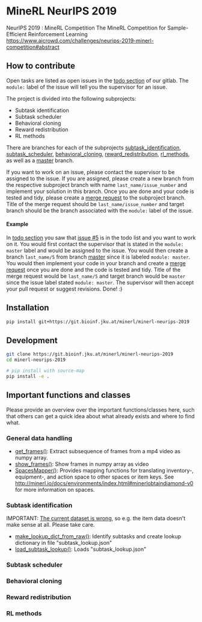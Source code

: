# MineRL NeurIPS 2019

NeurIPS 2019 : MineRL Competition
The MineRL Competition for Sample-Efficient Reinforcement Learning
https://www.aicrowd.com/challenges/neurips-2019-minerl-competition#abstract

## How to contribute
Open tasks are listed as open issues in the [todo section](https://git.bioinf.jku.at/minerl/minerl-neurips-2019/boards)
of our gitlab.
The ```module:``` label of the issue will tell you the supervisor for an issue.

The project is divided into the following subprojects:
- Subtask identification
- Subtask scheduler
- Behavioral cloning
- Reward redistribution
- RL methods

There are branches for each of the subprojects
[subtask_identification](https://git.bioinf.jku.at/minerl/minerl-neurips-2019/tree/subtask_identification), 
[subtask_scheduler](https://git.bioinf.jku.at/minerl/minerl-neurips-2019/tree/subtask_scheduler), 
[behavioral_cloning](https://git.bioinf.jku.at/minerl/minerl-neurips-2019/tree/behavioral_cloning), 
[reward_redistribution](https://git.bioinf.jku.at/minerl/minerl-neurips-2019/tree/reward_redistribution), 
[rl_methods](https://git.bioinf.jku.at/minerl/minerl-neurips-2019/tree/rl_methods),
as well as a [master](https://git.bioinf.jku.at/minerl/minerl-neurips-2019/tree/master) branch.

If you want to work on an issue, please contact the supervisor to be assigned to the issue.
If you are assigned, please create a new branch from the respective subproject branch with name 
```last_name/issue_number``` and implement your solution in this branch.
Once you are done and your code is tested and tidy, please create a 
[merge request](https://git.bioinf.jku.at/minerl/minerl-neurips-2019/merge_requests/new) to the subproject branch.
Title of the merge request should be ```last_name/issue_number``` and target branch should be the branch associated
with the ```module:``` label of the issue.

#### Example
In [todo section](https://git.bioinf.jku.at/minerl/minerl-neurips-2019/boards) you saw that
[issue #5](https://git.bioinf.jku.at/minerl/minerl-neurips-2019/issues/5) is in the todo list and you want to work on 
it.
You would first contact the supervisor that is stated in the ```module: master``` label and would be assigned to the 
issue.
You would then create a branch ```last_name/5``` from branch 
[master](https://git.bioinf.jku.at/minerl/minerl-neurips-2019/tree/master) since it is labeled ```module: master```.
You would then implement your code in your branch and create a 
[merge request](https://git.bioinf.jku.at/minerl/minerl-neurips-2019/merge_requests/new) once you are done and the code 
is tested and tidy.
Title of the merge request would be ```last_name/5``` and target branch would be ```master``` since the issue label
stated ```module: master```.
The supervisor will then accept your pull request or suggest revisions.
Done! :)


## Installation

```bash
pip install git+https://git.bioinf.jku.at/minerl/minerl-neurips-2019
```

## Development

```bash
git clone https://git.bioinf.jku.at/minerl/minerl-neurips-2019
cd minerl-neurips-2019

# pip install with source-map
pip install -e .
```

## Important functions and classes
Please provide an overview over the important functions/classes here,
such that others can get a quick idea about what already exists and where to find what. 

### General data handling
- [get_frames()](minerl_neurips_2019/utils/data_handling.py): 
Extract subsequence of frames from a mp4 video as numpy array.
- [show_frames()](minerl_neurips_2019/utils/data_handling.py): 
Show frames in numpy array as video
- [SpacesMapper()](minerl_neurips_2019/utils/data_handling.py): 
Provides mapping functions for translating inventory-, equipment-, and action space to other spaces or item keys. 
See http://minerl.io/docs/environments/index.html#minerlobtaindiamond-v0 for more information on spaces.

### Subtask identification
IMPORTANT: [The current dataset is wrong](https://github.com/minerllabs/minerl/issues/41), 
so e.g. the item data doesn't make sense at all. Please take care.
- [make_lookup_dict_from_raw()](minerl_neurips_2019/subtask_identifier/subtask_identifier.py):
Identify subtasks and create lookup dictionary in file "subtask_lookup.json"
- [load_subtask_lookup()](minerl_neurips_2019/subtask_identifier/subtask_identifier.py):
Loads "subtask_lookup.json"


### Subtask scheduler

### Behavioral cloning

### Reward redistribution

### RL methods
